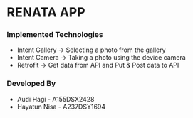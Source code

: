  <h1>RENATA APP</h1>

<h3>Implemented Technologies</h3>
<ul>
  <li>Intent Gallery -> Selecting a photo from the gallery</li>
  <li>Intent Camera -> Taking a photo using the device camera</li>
  <li>Retrofit -> Get data from API and Put & Post data to API</li>
</ul>

<h3>Developed By</h3>
<ul>
  <li>Audi Hagi - A155DSX2428</li>
  <li>Hayatun Nisa - A237DSY1694</li>
</ul>
